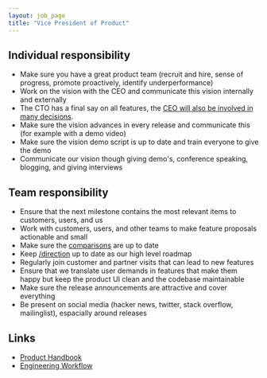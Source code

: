 ```yaml
---
layout: job_page
title: "Vice President of Product"
---
```


## Individual responsibility

- Make sure you have a great product team (recruit and hire, sense of progress, promote proactively, identify underperformance)
- Work on the vision with the CEO and communicate this vision internally and externally
- The CTO has a final say on all features, the [CEO will also be involved in many decisions](http://www.bhorowitz.com/why_founders_fail_the_product_ceo_paradox).
- Make sure the vision advances in every release and communicate this (for example with a demo video)
- Make sure the vision demo script is up to date and train everyone to give the demo
- Communicate our vision though giving demo's, conference speaking, blogging, and giving interviews

## Team responsibility

- Ensure that the next milestone contains the most relevant items to customers, users, and us
- Work with customers, users, and other teams to make feature proposals actionable and small
- Make sure the [comparisons](https://about.gitlab.com/comparison/) are up to date
- Keep [/direction](/direction) up to date as our high level roadmap
- Regularly join customer and partner visits that can lead to new features
- Ensure that we translate user demands in features that make them happy but keep the product UI clean and the codebase maintainable
- Make sure the release announcements are attractive and cover everything
- Be present on social media (hacker news, twitter, stack overflow, mailinglist), espacially around releases

## Links

- [Product Handbook](/handbook/product)
- [Engineering Workflow](/handbook/engineering/workflow)
